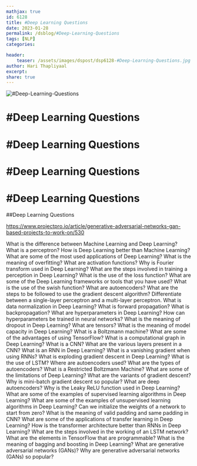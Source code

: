 ```yaml
---
mathjax: true
id: 6128
title: #Deep Learning Questions
date: 2023-01-28
permalink: /dsblog/#Deep-Learning-Questions
tags: [NLP] 
categories: 

header:
    teaser: /assets/images/dspost/dsp6128-#Deep-Learning-Questions.jpg
author: Hari Thapliyaal 
excerpt:
share: true 
---
```


![#Deep-Learning-Questions](/assets/images/dspost/dsp6128-#Deep-Learning-Questions.jpg)

# #Deep Learning Questions


# #Deep Learning Questions


# #Deep Learning Questions


# #Deep Learning Questions


##Deep Learning Questions



https://www.projectpro.io/article/generative-adversarial-networks-gan-based-projects-to-work-on/530

What is the difference between Machine Learning and Deep Learning?
What is a perceptron?
How is Deep Learning better than Machine Learning?
What are some of the most used applications of Deep Learning?
What is the meaning of overfitting?
What are activation functions?
Why is Fourier transform used in Deep Learning?
What are the steps involved in training a perception in Deep Learning?
What is the use of the loss function?
What are some of the Deep Learning frameworks or tools that you have used?
What is the use of the swish function?
What are autoencoders?
What are the steps to be followed to use the gradient descent algorithm?
Differentiate between a single-layer perceptron and a multi-layer perceptron.
What is data normalization in Deep Learning?
What is forward propagation?
What is backpropagation?
What are hyperparameters in Deep Learning?
How can hyperparameters be trained in neural networks?
What is the meaning of dropout in Deep Learning?
What are tensors?
What is the meaning of model capacity in Deep Learning?
What is a Boltzmann machine?
What are some of the advantages of using TensorFlow?
What is a computational graph in Deep Learning?
What is a CNN?
What are the various layers present in a CNN?
What is an RNN in Deep Learning?
What is a vanishing gradient when using RNNs?
What is exploding gradient descent in Deep Learning?
What is the use of LSTM?
Where are autoencoders used?
What are the types of autoencoders?
What is a Restricted Boltzmann Machine?
What are some of the limitations of Deep Learning?
What are the variants of gradient descent?
Why is mini-batch gradient descent so popular?
What are deep autoencoders?
Why is the Leaky ReLU function used in Deep Learning?
What are some of the examples of supervised learning algorithms in Deep Learning?
What are some of the examples of unsupervised learning algorithms in Deep Learning?
Can we initialize the weights of a network to start from zero?
What is the meaning of valid padding and same padding in CNN?
What are some of the applications of transfer learning in Deep Learning?
How is the transformer architecture better than RNNs in Deep Learning?
What are the steps involved in the working of an LSTM network?
What are the elements in TensorFlow that are programmable?
What is the meaning of bagging and boosting in Deep Learning?
What are generative adversarial networks (GANs)?
Why are generative adversarial networks (GANs) so popular?